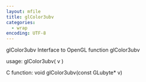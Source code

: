 ```yaml
---
layout: mfile
title: glColor3ubv
categories:
  - wrap
encoding: UTF-8
---
```


glColor3ubv  Interface to OpenGL function glColor3ubv

usage:  glColor3ubv( v )

C function:  void glColor3ubv(const GLubyte\* v)
